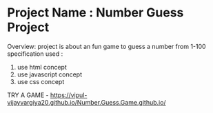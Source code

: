 # Project Name : Number Guess Project

Overview: project is about an fun game to guess a number from 1-100
specification used :

1. use html concept
2. use javascript concept
3. use css concept


TRY A GAME - https://vipul-vijayvargiya20.github.io/Number.Guess.Game.github.io/
